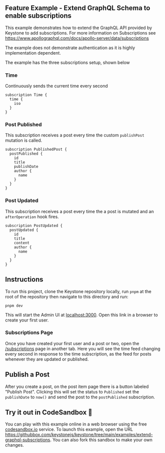 ## Feature Example - Extend GraphQL Schema to enable subscriptions

This example demonstrates how to extend the GraphQL API provided by Keystone to add subscriptions.
For more information on Subscriptions see <https://www.apollographql.com/docs/apollo-server/data/subscriptions>

The example does not demonstrate authentication as it is highly implementation dependent.

The example has the three subscriptions setup, shown below

### Time

Continuously sends the current time every second

```gql
subscription Time {
  time {
    iso
  }
}
```

### Post Published

This subscription receives a post every time the custom `publishPost` mutation is called.

```gql
subscription PublishedPost {
  postPublished {
    id
    title
    publishDate
    author {
      name
    }
  }
}
```

### Post Updated

This subscription receives a post every time the a post is mutated and an `afterOperation` hook fires.

```gql
subscription PostUpdated {
  postUpdated {
    id
    title
    content
    author {
      name
    }
  }
}
```

## Instructions

To run this project, clone the Keystone repository locally, run `pnpm` at the root of the repository then navigate to this directory and run:

```shell
pnpm dev
```

This will start the Admin UI at [localhost:3000](http://localhost:3000). Open this link in a browser to create your first user.

### Subscriptions Page

Once you have created your first user and a post or two, open the [/subscriptions](http://localhost:3000/subscriptions) page in another tab.
Here you will see the time feed changing every second in response to the time subscription, as the feed for posts whenever they are updated or published.

## Publish a Post

After you create a post, on the post item page there is a button labeled "Publish Post".
Clicking this will set the status to `Published` set the `publishDate` to `now()` and send the post to the `postPublished` subscription.

## Try it out in CodeSandbox 🧪

You can play with this example online in a web browser using the free [codesandbox.io](https://codesandbox.io/) service. To launch this example, open the URL <https://githubbox.com/keystonejs/keystone/tree/main/examples/extend-graphql-subscriptions>. You can also fork this sandbox to make your own changes.
